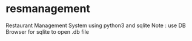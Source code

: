# resmanagement
Restaurant Management System using python3 and sqlite
Note : use DB Browser for sqlite to open .db file
